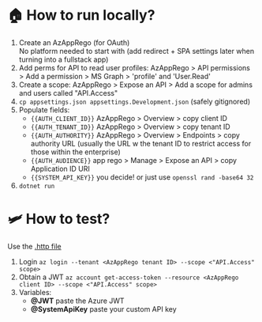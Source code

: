 # 🏠 How to run locally?
1. Create an AzAppRego (for OAuth)  
   No platform needed to start with (add redirect + SPA settings later when turning into a fullstack app)
2. Add perms for API to read user profiles: AzAppRego > API permissions > Add a permission > MS Graph > 'profile' and 'User.Read'
3. Create a scope: AzAppRego > Expose an API > Add a scope for admins and users called "API.Access"
4. `cp appsettings.json appsettings.Development.json` (safely gitignored)
5. Populate fields:
   - `{{AUTH_CLIENT_ID}}` AzAppRego > Overview > copy client ID
   - `{{AUTH_TENANT_ID}}` AzAppRego > Overview > copy tenant ID
   - `{{AUTH_AUTHORITY}}` AzAppRego > Overview > Endpoints > copy authority URL (usually the URL w the tenant ID to restrict access for those within the enterprise)
   - `{{AUTH_AUDIENCE}}` app rego > Manage > Expose an API > copy Application ID URI
   - `{{SYSTEM_API_KEY}}` you decide! or just use `openssl rand -base64 32`
6. `dotnet run`

# 🛩️ How to test?
Use the [.http file](./MrJobs.WebApi.http)
1. Login `az login --tenant <AzAppRego tenant ID> --scope <"API.Access" scope>`
2. Obtain a JWT `az account get-access-token --resource <AzAppRego client ID> --scope <"API.Access" scope>`
3. Variables:
   - **@JWT** paste the Azure JWT
   - **@SystemApiKey** paste your custom API key
